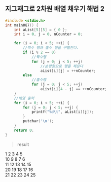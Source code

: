 ## 지그재그로 2차원 배열 채우기 해법 2

```c
#include <stdio.h>
int main087() {
	int aList[5][5] = { 0 };
	int i = 0, j = 0, nCounter = 0;

	for (i = 0; i < 5; ++i) {
		//짝수 행과 홀수 행을 구별한다.
		if (i % 2 == 0)
			//짝수행
			for (j = 0; j < 5; ++j)
				//순방향으로 행을 채운다
				aList[i][j] = ++nCounter;
		else
			//홀수행
			for (j = 0; j < 5; ++j)
				aList[i][4 - j] == ++nCounter;
	}
	//배열 출력
	for (i = 0; i < 5; ++i) {
		for (j = 0; j < 5; ++j) {
			printf("%d\t", aList[i][j]);
		}
		putchar('\n');
	}
	return 0;
}
```
> result

1       2       3       4       5 <br />
10      9       8       7       6 <br />
11      12      13      14      15 <br />
20      19      18      17      16 <br />
21      22      23      24      25 <br />